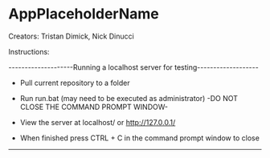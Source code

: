 # AppPlaceholderName

Creators: Tristan Dimick, Nick Dinucci

Instructions:

--------------------Running a localhost server for testing-------------------

* Pull current repository to a folder

* Run run.bat (may need to be executed as administrator) -DO NOT CLOSE THE COMMAND PROMPT WINDOW-

* View the server at localhost/ or http://127.0.0.1/

* When finished press CTRL + C in the command prompt window to close

-----------------------------------------------------------------------------
